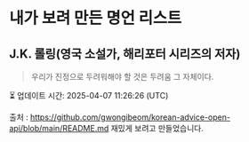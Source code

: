 # 내가 보려 만든 명언 리스트

##  J.K. 롤링(영국 소설가, 해리포터 시리즈의 저자)
> 우리가 진정으로 두려워해야 할 것은 두려움 그 자체이다.


⏳ 업데이트 시간: 2025-04-07 11:26:26 (UTC)

출처 : https://github.com/gwongibeom/korean-advice-open-api/blob/main/README.md
재밌게 보려고 만들었습니다.
